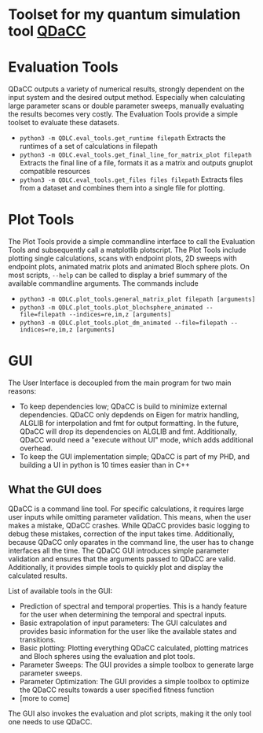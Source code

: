 # Toolset for my quantum simulation tool [QDaCC](https://github.com/davidbauch/QDaCC)

# Evaluation Tools
QDaCC outputs a variety of numerical results, strongly dependent on the input system and the desired output method. Especially when calculating large parameter scans or double parameter sweeps, manually evaluating the results becomes very costly. The Evaluation Tools provide a simple toolset to evaluate these datasets.

- `python3 -m QDLC.eval_tools.get_runtime filepath` Extracts the runtimes of a set of calculations in filepath
- `python3 -m QDLC.eval_tools.get_final_line_for_matrix_plot filepath` Extracts the final line of a file, formats it as a matrix and outputs gnuplot compatible resources
- `python3 -m QDLC.eval_tools.get_files files filepath` Extracts files from a dataset and combines them into a single file for plotting.

# Plot Tools
The Plot Tools provide a simple commandline interface to call the Evaluation Tools and subsequently call a matplotlib plotscript. The Plot Tools include plotting single calculations, scans with endpoint plots, 2D sweeps with endpoint plots, animated matrix plots and animated Bloch sphere plots. On most scripts, `--help` can be called to display a brief summary of the available commandline arguments. The commands include

- `python3 -m QDLC.plot_tools.general_matrix_plot filepath [arguments]`
- `python3 -m QDLC.plot_tools.plot_blochsphere_animated --file=filepath --indices=re,im,z [arguments]`
- `python3 -m QDLC.plot_tools.plot_dm_animated --file=filepath --indices=re,im,z [arguments]`

# GUI
The User Interface is decoupled from the main program for two main reasons:
- To keep dependencies low; QDaCC is build to minimize external dependencies. QDaCC only depdends on Eigen for matrix handling, ALGLIB for interpolation and fmt for output formatting. In the future, QDaCC will drop its dependencies on ALGLIB and fmt. Additionally, QDaCC would need a "execute without UI" mode, which adds additional overhead.
- To keep the GUI implementation simple; QDaCC is part of my PHD, and building a UI in python is 10 times easier than in C++

## What the GUI does
QDaCC is a command line tool. For specific calculations, it requires large user inputs while omitting parameter validation. This means, when the user makes a mistake, QDaCC crashes. While QDaCC provides basic logging to debug these mistakes, correction of the input takes time. Additionally, because QDaCC only oparates in the command line, the user has to change interfaces all the time. The QDaCC GUI introduces simple parameter validation and ensures that the arguments passed to QDaCC are valid. Additionally, it provides simple tools to quickly plot and display the calculated results.

List of available tools in the GUI:
- Prediction of spectral and temporal properties. This is a handy feature for the user when determining the temporal and spectral inputs.
- Basic extrapolation of input parameters: The GUI calculates and provides basic information for the user like the available states and transitions.
- Basic plotting: Plotting everything QDaCC calculated, plotting matrices and Bloch spheres using the evaluation and plot tools.
- Parameter Sweeps: The GUI provides a simple toolbox to generate large parameter sweeps.
- Parameter Optimization: The GUI provides a simple toolbox to optimize the QDaCC results towards a user specified fitness function
- [more to come]

The GUI also invokes the evaluation and plot scripts, making it the only tool one needs to use QDaCC.
